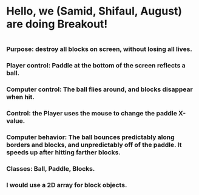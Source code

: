 # Hello, we (Samid, Shifaul, August) are doing Breakout!
#
### Purpose: destroy all blocks on screen, without losing all lives.
### Player control: Paddle at the bottom of the screen reflects a ball.
### Computer control: The ball flies around, and blocks disappear when hit.
### Control: the Player uses the mouse to change the paddle X-value.
### Computer behavior: The ball bounces predictably along borders and blocks, and unpredictably off of the paddle. It speeds up after hitting farther blocks.
### Classes: Ball, Paddle, Blocks.
### I would use a 2D array for block objects.
